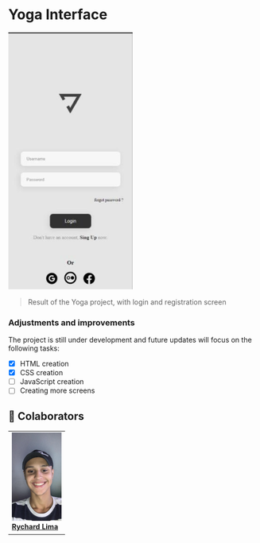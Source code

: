 # Yoga Interface

<img src="./asseets/yoga-photo.jpeg" alt="logo-yoga" width="250px">

> Result of the Yoga project, with login and registration screen

### Adjustments and improvements 

The project is still under development and future updates will focus on the following tasks: 

- [x] HTML creation
- [x] CSS creation 
- [ ] JavaScript creation
- [ ] Creating more screens 
## 🤝 Colaborators

<table>
  <tr>
      <td aling ="center">
        <a href="https://github.com/Limarychard">
         <img src="./asseets/my-photo.jpeg" width=100px alt="Foto do Rychard Lima"/> <br>
          <sub>
            <b> <a href="https://www.linkedin.com/in/rychard-lima-802a60210/"> Rychard Lima </a> </b>
          </sub>
        </a>
      </td>
  </tr>
</table>

 
